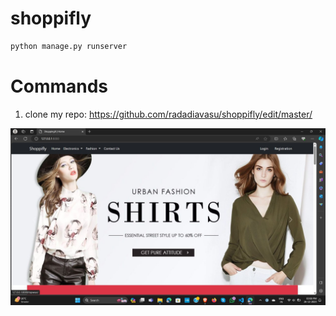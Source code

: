 # shoppifly

``` bash
python manage.py runserver
```

# Commands
1. clone my repo: https://github.com/radadiavasu/shoppifly/edit/master/

<div align=center>
<img src="https://github.com/radadiavasu/shoppifly/blob/master/media/productimg/homepage.jpg">
